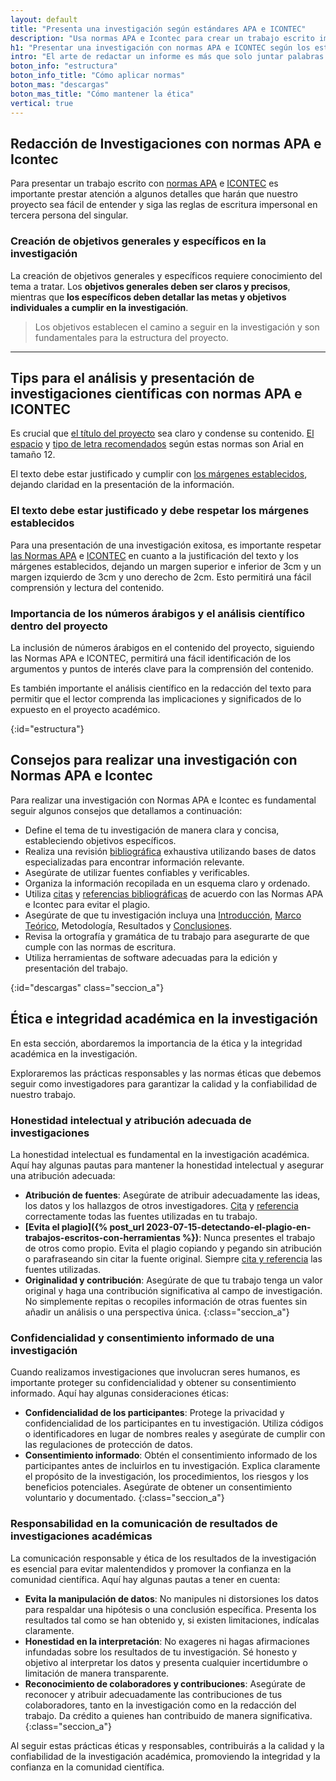 ```yaml
---
layout: default
title: "Presenta una investigación según estándares APA e ICONTEC"
description: "Usa normas APA e Icontec para crear un trabajo escrito impactante con tu investigación • técnicas para destacar • capta la atención de tus lectores"
h1: "Presentar una investigación con normas APA e ICONTEC según los estándares"
intro: "El arte de redactar un informe es más que solo juntar palabras. Si alguna vez te has preguntado, '¿Cómo realizar un informe?', esta guía práctica será tu faro en la vasta mar de la escritura académica."
boton_info: "estructura"
boton_info_title: "Cómo aplicar normas"
boton_mas: "descargas"
boton_mas_title: "Cómo mantener la ética"
vertical: true
---
```

## Redacción de Investigaciones con normas APA e Icontec

Para presentar un trabajo escrito con [normas APA]({{'normas-apa'|relative_url}} "Normas APA") e [ICONTEC]({{'normas-icontec'|relative_url}} "Normas Icontec") es importante prestar atención a algunos detalles que harán que nuestro proyecto sea fácil de entender y siga las reglas de escritura impersonal en tercera persona del singular.

### Creación de objetivos generales y específicos en la investigación

La creación de objetivos generales y específicos requiere conocimiento del tema a tratar. Los **objetivos generales deben ser claros y precisos**, mientras que **los específicos deben detallar las metas y objetivos individuales a cumplir en la investigación**.

>Los objetivos establecen el camino a seguir en la investigación y son fundamentales para la estructura del proyecto.

----

## Tips para el análisis y presentación de investigaciones científicas con normas APA e ICONTEC

Es crucial que [el título del proyecto]({{'titulos-trabajo-escrito'|relative_url}} "Títulos trabajo escrito") sea claro y condense su contenido. [El espacio]({{'interlineado-trabajo-escrito'|relative_url}} "Interlineado trabajo escrito") y [tipo de letra recomendados]({{'textos-y-fuentes-trabajo-escrito'|relative_url}} "Textos en trabajos escritos") según estas normas son Arial en tamaño 12.

El texto debe estar justificado y cumplir con [los márgenes establecidos]({{'margenes-trabajo-escrito'|relative_url}} "Márgenes trabajo escrito"), dejando claridad en la presentación de la información.

### El texto debe estar justificado y debe respetar los márgenes establecidos

Para una presentación de una investigación exitosa, es importante respetar [las Normas APA]({{'normas-apa/margenes-normas-apa'|relative_url}} "Márgenes normas APA") e [ICONTEC]({{'normas-icontec/margenes-normas-icontec'|relative_url}} "Márgenes normas Icontec") en cuanto a la justificación del texto y los márgenes establecidos, dejando un margen superior e inferior de 3cm y un margen izquierdo de 3cm y uno derecho de 2cm. Esto permitirá una fácil comprensión y lectura del contenido.

### Importancia de los números árabigos y el análisis científico dentro del proyecto

La inclusión de números árabigos en el contenido del proyecto, siguiendo las Normas APA e ICONTEC, permitirá una fácil identificación de los argumentos y puntos de interés clave para la comprensión del contenido.

Es también importante el análisis científico en la redacción del texto para permitir que el lector comprenda las implicaciones y significados de lo expuesto en el proyecto académico.
<!-- Anclaje para que la barra fijada no cubra el siguiente subtítulo -->
{:id="estructura"}

## Consejos para realizar una investigación con Normas APA e Icontec

Para realizar una investigación con Normas APA e Icontec es fundamental seguir algunos consejos que detallamos a continuación:

* Define el tema de tu investigación de manera clara y concisa, estableciendo objetivos específicos.
* Realiza una revisión [bibliográfica]({{'bibliografia-trabajo-escrito'|relative_url}} "Bibliografía trabajo escrito") exhaustiva utilizando bases de datos especializadas para encontrar información relevante.
* Asegúrate de utilizar fuentes confiables y verificables.
* Organiza la información recopilada en un esquema claro y ordenado.
* Utiliza [citas]({{'normas-apa/citas-normas-apa'|relative_url}} "Citas normas APA") y [referencias bibliográficas]({{'normas-apa/referencias-bibliograficas-normas-apa'|relative_url}} "Referencias Bibliográficas normas APA") de acuerdo con las Normas APA e Icontec para evitar el plagio.
* Asegúrate de que tu investigación incluya una [Introducción]({{'introduccion-trabajo-escrito'|relative_url}} "Introducción trabajo escrito"), [Marco Teórico]({{'normas-icontec/marco-teorico-normas-icontec'|relative_url}} "Marco Teórico normas Icontec"), Metodología, Resultados y [Conclusiones]({{'normas-apa/conclusiones-normas-icontec'|relative_url}} "Conclusiones normas Icontec").
* Revisa la ortografía y gramática de tu trabajo para asegurarte de que cumple con las normas de escritura.
* Utiliza herramientas de software adecuadas para la edición y presentación del trabajo.
<!-- Anclaje para que la barra fijada no cubra el siguiente subtítulo -->
{:id="descargas" class="seccion_a"}

## Ética e integridad académica en la investigación

En esta sección, abordaremos la importancia de la ética y la integridad académica en la investigación.

Exploraremos las prácticas responsables y las normas éticas que debemos seguir como investigadores para garantizar la calidad y la confiabilidad de nuestro trabajo.

### Honestidad intelectual y atribución adecuada de investigaciones

La honestidad intelectual es fundamental en la investigación académica. Aquí hay algunas pautas para mantener la honestidad intelectual y asegurar una atribución adecuada:

* **Atribución de fuentes**: Asegúrate de atribuir adecuadamente las ideas, los datos y los hallazgos de otros investigadores. [Cita]({{'cita-trabajo-escrito'|relative_url}} "Citas") y [referencia]({{'referencias-trabajo-escrito'|relative_url}} "Referencias") correctamente todas las fuentes utilizadas en tu trabajo.
* **[Evita el plagio]({% post_url 2023-07-15-detectando-el-plagio-en-trabajos-escritos-con-herramientas %})**: Nunca presentes el trabajo de otros como propio. Evita el plagio copiando y pegando sin atribución o parafraseando sin citar la fuente original. Siempre [cita y referencia]({{'normas-icontec/citas-referencias-normas-icontec'|relative_url}} "Citas y referencias Icontec") las fuentes utilizadas.
* **Originalidad y contribución**: Asegúrate de que tu trabajo tenga un valor original y haga una contribución significativa al campo de investigación. No simplemente repitas o recopiles información de otras fuentes sin añadir un análisis o una perspectiva única.
{:class="seccion_a"}

### Confidencialidad y consentimiento informado de una investigación

Cuando realizamos investigaciones que involucran seres humanos, es importante proteger su confidencialidad y obtener su consentimiento informado. Aquí hay algunas consideraciones éticas:

* **Confidencialidad de los participantes**: Protege la privacidad y confidencialidad de los participantes en tu investigación. Utiliza códigos o identificadores en lugar de nombres reales y asegúrate de cumplir con las regulaciones de protección de datos.
* **Consentimiento informado**: Obtén el consentimiento informado de los participantes antes de incluirlos en tu investigación. Explica claramente el propósito de la investigación, los procedimientos, los riesgos y los beneficios potenciales. Asegúrate de obtener un consentimiento voluntario y documentado.
{:class="seccion_a"}

### Responsabilidad en la comunicación de resultados de investigaciones académicas

La comunicación responsable y ética de los resultados de la investigación es esencial para evitar malentendidos y promover la confianza en la comunidad científica. Aquí hay algunas pautas a tener en cuenta:

* **Evita la manipulación de datos**: No manipules ni distorsiones los datos para respaldar una hipótesis o una conclusión específica. Presenta los resultados tal como se han obtenido y, si existen limitaciones, indícalas claramente.
* **Honestidad en la interpretación**: No exageres ni hagas afirmaciones infundadas sobre los resultados de tu investigación. Sé honesto y objetivo al interpretar los datos y presenta cualquier incertidumbre o limitación de manera transparente.
* **Reconocimiento de colaboradores y contribuciones**: Asegúrate de reconocer y atribuir adecuadamente las contribuciones de tus colaboradores, tanto en la investigación como en la redacción del trabajo. Da crédito a quienes han contribuido de manera significativa.
{:class="seccion_a"}

Al seguir estas prácticas éticas y responsables, contribuirás a la calidad y la confiabilidad de la investigación académica, promoviendo la integridad y la confianza en la comunidad científica.
